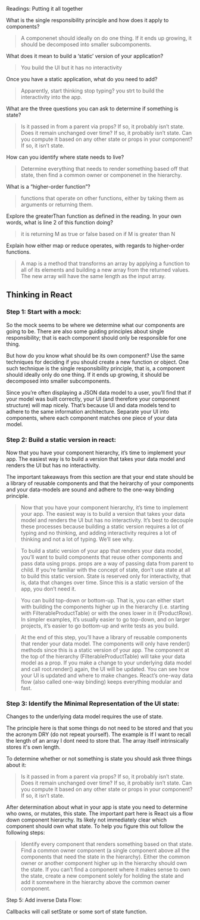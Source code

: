 Readings: Putting it all together


<!-- These notes are for reference purposes and may contain information from the following sources:
https://reactjs.org/docs/thinking-in-react.html
https://eloquentjavascript.net/05_higher_order.html#h_xxCc98lOBK
 -->

 What is the single responsibility principle and how does it apply to components?
 > A componenet should ideally on do one thing. If it ends up growing, it should be decomposed into smaller subcomponents.

What does it mean to build a ‘static’ version of your application?
> You build the UI but it has no interactivity

Once you have a static application, what do you need to add?
>Apparently, start thinking stop typing? you strt to build the interactivity into the app.

What are the three questions you can ask to determine if something is state?
>Is it passed in from a parent via props? If so, it probably isn’t state.
>Does it remain unchanged over time? If so, it probably isn’t state.
>Can you compute it based on any other state or props in your component? If so, it isn’t state.

How can you identify where state needs to live?
>Determine everything that needs to render something based off that state, then find a common owner or componenet in the hierarchy.

What is a “higher-order function”?
>functions that operate on other functions, either by taking them as arguments or returning them.

Explore the greaterThan function as defined in the reading. In your own words, what is line 2 of this function doing?
>it is returning M as true or false based on if M is greater than N

Explain how either map or reduce operates, with regards to higher-order functions.
>A map is a method that transforms an array by applying a function to all of its elements and building a new array from the returned values. The new array will have the same length as the input array.

## Thinking in React

### Step 1: Start with a mock:

So the mock seems to be where we determine what our components are going to be. There are also some guiding principles about single responsibility; that is each component should only be responsible for one thing.

But how do you know what should be its own component? Use the same techniques for deciding if you should create a new function or object. One such technique is the single responsibility principle, that is, a component should ideally only do one thing. If it ends up growing, it should be decomposed into smaller subcomponents.

Since you’re often displaying a JSON data model to a user, you’ll find that if your model was built correctly, your UI (and therefore your component structure) will map nicely. That’s because UI and data models tend to adhere to the same information architecture. Separate your UI into components, where each component matches one piece of your data model.

### Step 2: Build a static version in react:

Now that you have your component hierarchy, it’s time to implement your app. The easiest way is to build a version that takes your data model and renders the UI but has no interactivity.

The important takeaways from this section are that your end state should be a library of reusable components and that the heirarchy of your components and your data-models are sound and adhere to the one-way binding principle. 

>Now that you have your component hierarchy, it’s time to implement your app. The easiest way is to build a version that takes your data model and renders the UI but has no interactivity. It’s best to decouple these processes because building a static version requires a lot of typing and no thinking, and adding interactivity requires a lot of thinking and not a lot of typing. We’ll see why.

>To build a static version of your app that renders your data model, you’ll want to build components that reuse other components and pass data using props. props are a way of passing data from parent to child. If you’re familiar with the concept of state, don’t use state at all to build this static version. State is reserved only for interactivity, that is, data that changes over time. Since this is a static version of the app, you don’t need it.

>You can build top-down or bottom-up. That is, you can either start with building the components higher up in the hierarchy (i.e. starting with FilterableProductTable) or with the ones lower in it (ProductRow). In simpler examples, it’s usually easier to go top-down, and on larger projects, it’s easier to go bottom-up and write tests as you build.

>At the end of this step, you’ll have a library of reusable components that render your data model. The components will only have render() methods since this is a static version of your app. The component at the top of the hierarchy (FilterableProductTable) will take your data model as a prop. If you make a change to your underlying data model and call root.render() again, the UI will be updated. You can see how your UI is updated and where to make changes. React’s one-way data flow (also called one-way binding) keeps everything modular and fast.

### Step 3: Identify the Minimal Representation of the UI state:

Changes to the underlying data model requires the use of state. 

The principle here is that some things do not need to be stored and that you the acronym DRY (do not repeat yourself). The example is If I want to recall the length of an array I dont need to store that. The array itself intrinsically stores it's own length.

To determine whether or not something is state you should ask three things about it:

>Is it passed in from a parent via props? If so, it probably isn’t state.
>Does it remain unchanged over time? If so, it probably isn’t state.
>Can you compute it based on any other state or props in your component? If so, it isn’t state.

After determination about what in your app is state you need to determine who owns, or mutates, this state. The important part here is React uis a flow down component hierarchy. Its likely not immediately clear which component should own what state. To help you figure this out follow the following steps:

>Identify every component that renders something based on that state.
>Find a common owner component (a single component above all the components that need the state in the hierarchy).
>Either the common owner or another component higher up in the hierarchy should own the state.
>If you can’t find a component where it makes sense to own the state, create a new component solely for holding the state and add it somewhere in the hierarchy above the common owner component.

Step 5: Add inverse Data Flow:

Callbacks will call setState or some sort of state function. 